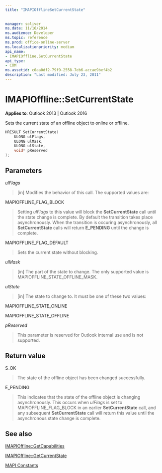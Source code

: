 ```yaml
---
title: "IMAPIOfflineSetCurrentState"
 
 
manager: soliver
ms.date: 11/16/2014
ms.audience: Developer
ms.topic: reference
ms.prod: office-online-server
ms.localizationpriority: medium
api_name:
- IMAPIOffline.SetCurrentState
api_type:
- COM
ms.assetid: c0aa0df2-79f9-2558-7eb6-accae9bef4b2
description: "Last modified: July 23, 2011"
---
```


# IMAPIOffline::SetCurrentState

  
  
**Applies to**: Outlook 2013 | Outlook 2016 
  
Sets the current state of an offline object to online or offline.
  
```cpp
HRESULT SetCurrentState( 
    ULONG ulFlags, 
    ULONG ulMask, 
    ULONG ulState, 
    void* pReserved 
);
```

## Parameters

 _ulFlags_
  
> [in] Modifies the behavior of this call. The supported values are:
    
MAPIOFFLINE_FLAG_BLOCK
  
> Setting  _ulFlags_ to this value will block the **SetCurrentState** call until the state change is complete. By default the transition takes place asynchronously. When the transition is occuring asynchronously, all **SetCurrentState** calls will return **E_PENDING** until the change is complete. 
    
MAPIOFFLINE_FLAG_DEFAULT
  
> Sets the current state without blocking.
    
 _ulMask_
  
> [in] The part of the state to change. The only supported value is MAPIOFFLINE_STATE_OFFLINE_MASK.
    
 _ulState_
  
> [in] The state to change to. It must be one of these two values:
    
MAPIOFFLINE_STATE_ONLINE
  
> 
    
MAPIOFFLINE_STATE_OFFLINE
  
> 
    
 _pReserved_
  
> This parameter is reserved for Outlook internal use and is not supported. 
    
## Return value

S_OK
  
> The state of the offline object has been changed successfully.
    
E_PENDING
  
> This indicates that the state of the offline object is changing asynchronously. This occurs when  _ulFlags_ is set to MAPIOFFLINE_FLAG_BLOCK in an earlier **SetCurrentState** call, and any subsequent **SetCurrentState** call will return this value until the asynchronous state change is complete. 
    
## See also



[IMAPIOffline::GetCapabilities](imapioffline-getcapabilities.md)
  
[IMAPIOffline::GetCurrentState](imapioffline-getcurrentstate.md)


[MAPI Constants](mapi-constants.md)

